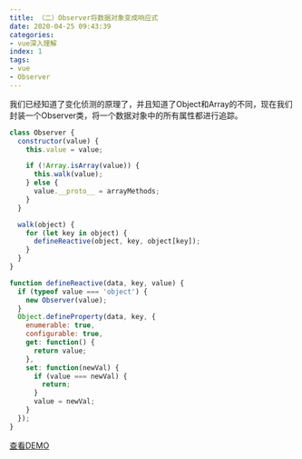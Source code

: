 ```yaml
---
title: （二）Observer将数据对象变成响应式
date: 2020-04-25 09:43:39
categories:
- vue深入理解
index: 1
tags:
- vue
- Observer
---
```

我们已经知道了变化侦测的原理了，并且知道了Object和Array的不同，现在我们封装一个Observer类，将一个数据对象中的所有属性都进行追踪。

``` javascript
class Observer {
  constructor(value) {
    this.value = value;

    if (!Array.isArray(value)) {
      this.walk(value);
    } else {
      value.__proto__ = arrayMethods;
    }
  }

  walk(object) {
    for (let key in object) {
      defineReactive(object, key, object[key]);
    }
  }
}

function defineReactive(data, key, value) {
  if (typeof value === 'object') {
    new Observer(value);
  }
  Object.defineProperty(data, key, {
    enumerable: true,
    configurable: true,
    get: function() {
      return value;
    },
    set: function(newVal) {
      if (value === newVal) {
        return;
      }
      value = newVal;
    }
  });
}
```
[查看DEMO](https://eagune.github.io/demo/vue%E6%B7%B1%E5%85%A5%E7%90%86%E8%A7%A3/Observer%E5%B0%86%E6%95%B0%E6%8D%AE%E5%AF%B9%E8%B1%A1%E5%8F%98%E6%88%90%E5%93%8D%E5%BA%94%E5%BC%8F.html)
